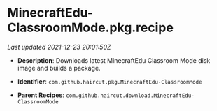 # MinecraftEdu-ClassroomMode.pkg.recipe

_Last updated 2021-12-23 20:01:50Z_

- **Description**: Downloads latest MinecraftEdu Classroom Mode disk image and builds a package.

- **Identifier**: `com.github.haircut.pkg.MinecraftEdu-ClassroomMode`

- **Parent Recipes**: `com.github.haircut.download.MinecraftEdu-ClassroomMode`
